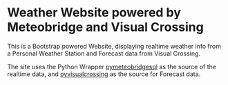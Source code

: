 # Weather Website powered by Meteobridge and Visual Crossing

This is a Bootstrap powered Website, displaying realtime weather info from a Personal Weather Station and Forecast data from Visual Crossing.

The site uses the Python Wrapper [pymeteobridgesql](https://github.com/briis/pymeteobridgesql) as the source of the realtime data, and [pyvisualcrossing](https://github.com/briis/pyVisualCrossing) as the source for Forecast data.
